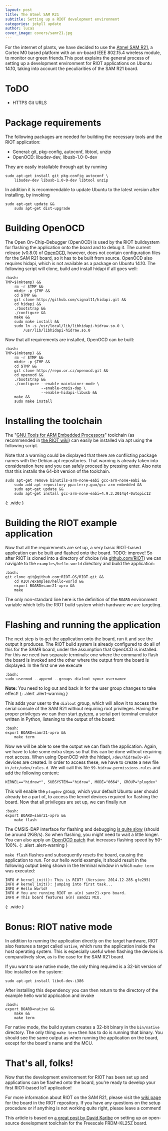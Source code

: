 ```yaml
---
layout: post
title: The Atmel SAM R21 
subtitle: Setting up a RIOT development environment
categories: jekyll update
author: lucas
cover_image: covers/samr21.jpg
---
```




For the internet of plants, we have decided to use the [Atmel SAM R21](http://www.atmel.com/tools/ATSAMR21-XPRO.aspx), a Cortex M0 based platform with an on-board IEEE 802.15.4 wireless module, to monitor our green friends.This post explains the general process of setting up a development environment for RIOT applications on Ubuntu 14.10, taking into account the peculiarities of the SAM R21 board.

<!-- more -->

# ToDO

* HTTPS Git URLS

# Package requirements

The following packages are needed for building the necessary tools and the RIOT application:

* General: git, pkg-config, autoconf, libtool, unzip
* OpenOCD: libudev-dev, libusb-1.0-0-dev

They are easily installable through apt by running

    sudo apt-get install git pkg-config autoconf \
        libudev-dev libusb-1.0-0-dev libtool unzip

In addition it is recommendable to update Ubuntu to the latest version after installing, by invoking

    sudo apt-get update &&
        sudo apt-get dist-upgrade



# Building OpenOCD

The Open On-Chip-Debugger (OpenOCD) is used by the RIOT buildsystem for flashing the application onto the board and to debug it. The current release (v0.8.0) of [OpenOCD](http://openocd.sourceforge.net/), however, does not contain configuration files for the SAM R21 board, so it has to be built from source. OpenOCD also requires hidapi, which is not available as a package on Ubuntu 14.10. The following script will clone, build and install hidapi if all goes well:
    
    :bash:
    TMP=$(mktemp) &&
        rm -r $TMP &&
        mkdir -p $TMP &&
        cd $TMP &&
        git clone http://github.com/signal11/hidapi.git &&
        cd hidapi &&
        ./bootstrap &&
        ./configure &&
        make &&
        sudo make install &&
        sudo ln -s /usr/local/lib/libhidapi-hidraw.so.0 \
            /usr/lib/libhidapi-hidraw.so.0

Now that all requirements are installed, OpenOCD can be built:

    :bash:
    TMP=$(mktemp) &&
        rm -r $TMP &&
        mkdir -p $TMP &&
        cd $TMP &&
        git clone http://repo.or.cz/openocd.git &&
        cd openocd &&
        ./bootstrap &&
        ./configure --enable-maintainer-mode \
                    --enable-cmsis-dap \
                    --enable-hidapi-libusb &&
        make &&
        sudo make install




# Installing the toolchain

The "[GNU Tools for ARM Embedded Processors](https://launchpad.net/gcc-arm-embedded)" toolchain (as recommended in [the RIOT wiki](https://github.com/RIOT-OS/RIOT/wiki/Board:-Samr21-xpro)) can easily be installed via apt using the following script.

Note that a warning could be displayed that there are conflicting package names with the Debian apt repositories. That warning is already taken into consideration here and you can safely proceed by pressing enter. Also note that this installs the 64-bit version of the toolchain.

    sudo apt-get remove binutils-arm-none-eabi gcc-arm-none-eabi &&
        sudo add-apt-repository ppa:terry.guo/gcc-arm-embedded &&
        sudo apt-get update &&
        sudo apt-get install gcc-arm-none-eabi=4.9.3.2014q4-0utopic12
{: .wide }



# Building the RIOT example application

Now that all the requirements are set up, a very basic RIOT-based application can be built and flashed onto the board. TODO: improve! So after RIOT is cloned into a directory of choice (via [github.com/RIOT](https://github.com/RIOT-OS/RIOT)) we can navigate to the `examples/hello-world` directory and build the application:

    :bash:
    git clone git@github.com:RIOT-OS/RIOT.git &&
        cd RIOT/examples/hello-world &&
        export BOARD=samr21-xpro &&
        make

The only non-standard line here is the definition of the `BOARD` environment variable which tells the RIOT build system which hardware we are targeting. 


# Flashing and running the application

The next step is to get the application onto the board, run it and see the output it produces. The RIOT build system is already configured to do all of this for the SAMR board, under the assumption that OpenOCD is installed. For this we need two separate terminals: one where the command to flash the board is invoked and the other where the output from the board is displayed. In the first one we execute

    :bash:
    sudo usermod --append --groups dialout <your username>

**Note:** You need to log out and back in for the user group changes to take effect!
{: .alert .alert-warning }

This adds your user to the `dialout` group, which will allow it to access the serial console of the SAM R21 without requiring root privileges. Having the proper privileges we can then start [pyterm](http://pyterm.sourceforge.net/), a serial port terminal emulator written in Python, listening to the output of the board:

    :bash:
    export BOARD=samr21-xpro &&
        make term

Now we will be able to see the output we can flash the application. Again, we have to take some extra steps so that this can be done without requiring root access. When using OpenOCD with the hidapi, `/dev/hidraw[0-9]+` devices are created. In order to access these, we have to create a new file in `/etc/udev/rules.d`. We will call this file `99-hidraw-permissions.rules` and add the following content:

    KERNEL=="hidraw*", SUBSYSTEM=="hidraw", MODE="0664", GROUP="plugdev"

This will enable the `plugdev` group, which your default Ubuntu user should already be a part of, to access the kernel devices required for flashing the board. Now that all privileges are set up, we can finally run

    :bash:
    export BOARD=samr21-xpro &&
        make flash

The CMSIS-DAP interface for flashing and debugging [is quite slow](http://sourceforge.net/p/openocd/mailman/message/32496519/) (should be around 2KiB/s). So when flashing, you might need to wait a little longer. You can also apply an [OpenOCD patch](http://openocd.zylin.com/#/c/2356/) that increases flashing speed by 50-100%.
{: .alert .alert-warning }

`make flash` flashes and subsequently resets the board, causing the application to run. For our hello world example, it should result in the following output being shown in the terminal window in which `make term` was executed:

    INFO # kernel_init(): This is RIOT! (Version: 2014.12-285-gfe295)
    INFO # kernel_init(): jumping into first task...
    INFO # Hello World!
    INFO # You are running RIOT on a(n) samr21-xpro board.
    INFO # This board features a(n) samd21 MCU.
{: .wide }




# Bonus: RIOT native mode

In addition to running the application directly on the target hardware, RIOT also features a target called `native`, which runs the application inside the host operating system. This is especially useful when flashing the devices is comparatively slow, as is the case for the SAM R21 board.

If you want to use native mode, the only thing required is a 32-bit version of libc installed on the system:

    sudo apt-get install libc6-dev-i386

After installing this dependency you can then return to the directory of the example hello world application and invoke

    :bash:
    export BOARD=native &&
        make &&
        make term

For native mode, the build system creates a 32-bit binary in the `bin/native` directory. The only thing `make term` then has to do is running that binary. You should see the same output as when running the application on the board, except for the board's name and the MCU.




# That's all, folks!

Now that the development environment for RIOT has been set up and applications can be flashed onto the board, you're ready to develop your first RIOT-based IoT application!

For more information about RIOT on the SAM R21, please visit the [wiki page](https://github.com/RIOT-OS/RIOT/wiki/Board:-Samr21-xpro) for the board in the RIOT repository. If you have any questions on the setup procedure or if anything is not working quite right, please leave a comment!

This article is based on [a great post by David Karibe](http://karibe.co.ke/2013/08/setting-up-linux-opensource-build-and-debug-tools-for-freescale-freedom-board-frdm-kl25z/) on setting up an open-source development toolchain for the Freescale FRDM-KL25Z board.
